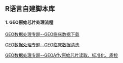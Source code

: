 R语言自建脚本库
---
#### 1. GEO原始芯片处理流程
[GEO数据处理专题--GEO临床数据下载](https://github.com/litchistone/self.R.scripts/blob/main/GEO/GEO.dataclean.flow_phenodata1.R)

[GEO数据处理专题--GEO临床数据清洗](https://github.com/litchistone/self.R.scripts/blob/main/GEO/GEO.dataclean.flow_phenodata1.R)

[GEO数据处理专题--GEOAffy原始芯片读取、标准化、质控](https://github.com/litchistone/self.R.scripts/blob/main/GEO/GEO.dataclean.flow_read%26norm.affy.rawdata.R)

